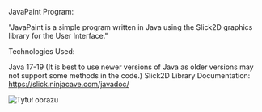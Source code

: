 JavaPaint Program:

"JavaPaint is a simple program written in Java using the Slick2D graphics library for the User Interface."

Technologies Used:

Java 17-19 (It is best to use newer versions of Java as older versions may not support some methods in the code.)
Slick2D Library Documentation:
https://slick.ninjacave.com/javadoc/

![Tytuł obrazu](Pogląd.png)
